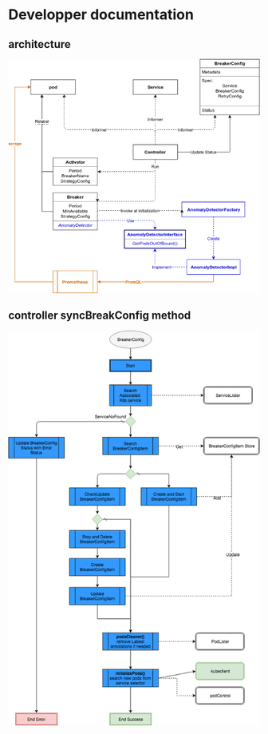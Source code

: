 # Developper documentation


## architecture

![architecture diagram][diagram1]

[diagram1]: ./imgs/diagram1.png


## controller syncBreakConfig method

![Controller Sync][controller_sync]

[controller_sync]: ./imgs/controller_sync.png